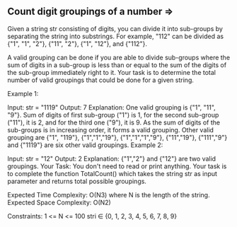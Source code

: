 Count digit groupings of a number  =>
---------------------------------


Given a string str consisting of digits, you can divide it into sub-groups by separating the string into substrings. For example, "112" can be divided as {"1", "1", "2"}, {"11", "2"}, {"1", "12"}, and {"112"}.

A valid grouping can be done if you are able to divide sub-groups where the sum of digits in a sub-group is less than or equal to the sum of the digits of the sub-group immediately right to it. Your task is to determine the total number of valid groupings that could be done for a given string.

Example 1: 

Input: 
str = "1119"
Output: 
7
Explanation: 
One valid grouping is {"1", "11", "9"}.
Sum of digits of first sub-group ("1") is 1,
for the second sub-group ("11"), it is 2,
and for the third one ("9"), it is 9.
As the sum of digits of the sub-groups is 
in increasing order, it forms a valid grouping.
Other valid grouping are {"1", "119"}, {"1","1","19"}, 
{"1","1","1","9"}, {"11","19"}, {"111","9"} and {"1119"}
are six other valid groupings.
Example 2:

Input: 
str = "12"
Output: 
2
Explanation: 
{"1","2"} and {"12"} are two valid groupings.
Your Task:
You don't need to read or print anything. Your task is to complete the function TotalCount() which takes the string str as input parameter and returns total possible groupings.

Expected Time Complexity: O(N3) where N is the length of the string.
Expected Space Complexity: O(N2)

Constraints:
1 <= N <= 100
stri ∈ {0, 1, 2, 3, 4, 5, 6, 7, 8, 9}


